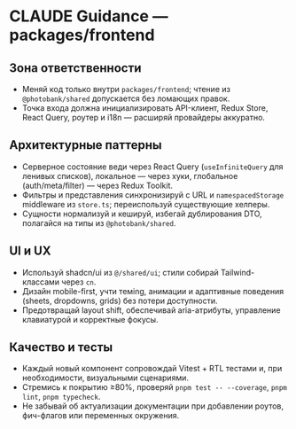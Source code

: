 # CLAUDE Guidance — packages/frontend

## Зона ответственности
- Меняй код только внутри `packages/frontend`; чтение из `@photobank/shared` допускается без ломающих правок.
- Точка входа должна инициализировать API-клиент, Redux Store, React Query, роутер и i18n — расширяй провайдеры аккуратно.

## Архитектурные паттерны
- Серверное состояние веди через React Query (`useInfiniteQuery` для ленивых списков), локальное — через хуки, глобальное (auth/meta/filter) — через Redux Toolkit.
- Фильтры и представления синхронизируй с URL и `namespacedStorage` middleware из `store.ts`; переиспользуй существующие хелперы.
- Сущности нормализуй и кешируй, избегай дублирования DTO, полагайся на типы из `@photobank/shared`.

## UI и UX
- Используй shadcn/ui из `@/shared/ui`; стили собирай Tailwind-классами через `cn`.
- Дизайн mobile-first, учти темing, анимации и адаптивные поведения (sheets, dropdowns, grids) без потери доступности.
- Предотвращай layout shift, обеспечивай aria-атрибуты, управление клавиатурой и корректные фокусы.

## Качество и тесты
- Каждый новый компонент сопровождай Vitest + RTL тестами и, при необходимости, визуальными сценариями.
- Стремись к покрытию ≥80%, проверяй `pnpm test -- --coverage`, `pnpm lint`, `pnpm typecheck`.
- Не забывай об актуализации документации при добавлении роутов, фич-флагов или переменных окружения.
